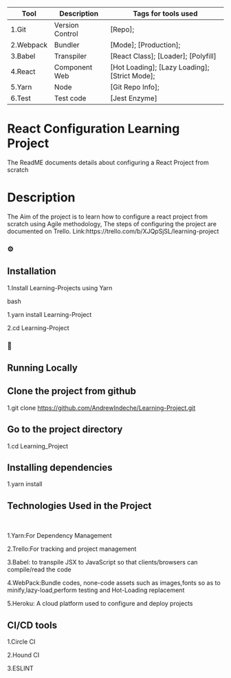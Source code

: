 <!--
The Readme file documents the project description and installation and set up instructions
-->
<!--
Align main heading to the center of the page
-->
| Tool                | Description                    | Tags for tools used                                                                                               |
| ------------------- | ------------------------------ | ---------------------------------------------------------------------------------------------------- |
| 1.Git                 | Version Control                | [Repo];                                                         |
| 2.Webpack             | Bundler                        | [Mode]; [Production];                        |
| 3.Babel               | Transpiler                     | [React Class]; [Loader]; [Polyfill]                                                     |
| 4.React               | Component Web                  | [Hot Loading]; [Lazy Loading]; [Strict Mode]; |
| 5.Yarn                 | Node                           | [Git Repo Info];                                                                  |
| 6.Test                | Test code                      | [Jest Enzyme]                                                                     |


<div align="left">
<h1>React Configuration Learning Project</h1> The ReadME documents details about configuring a React Project from scratch 

<!-- Badges -->
<p>
<h1> Description</h1>
The Aim of the project is to learn how to configure a react project from scratch using Agile methodology,
The steps of configuring the project are documented on Trello. Link:https://trello.com/b/XJQpSjSL/learning-project

<!-- Installation -->
### :gear:<h2>Installation</h2>

1.Install Learning-Projects using Yarn

bash
  <p>1.yarn install Learning-Project</p>
  <p>2.cd Learning-Project</p>
  
<!-- Run Locally -->
### :running:<h2> Running Locally</h2>

<!-- Cloning the project from Github -->
<h2>Clone the project from github</h2>

  1.git clone https://github.com/AndrewIndeche/Learning-Project.git

<!-- Going into the project Directory/Folder -->
<h2>Go to the project directory</h2>

  1.cd Learning_Project

<!-- Installing dependencies using Yarn -->
<h2>Installing dependencies</h2>

  1.yarn install

<!-- Technologies Used -->
  
<h2>Technologies Used in the Project</h2>
<br>
  <p>1.Yarn:For Dependency Management</p>
  <p>2.Trello:For tracking and project management</p>
  <p>3.Babel: to transpile JSX to JavaScript so that clients/browsers can compile/read the code</p>
  <p>4.WebPack:Bundle codes, none-code assets such as images,fonts so as to minify,lazy-load,perform testing and Hot-Loading replacement</p>
  <p>5.Heroku: A cloud platform used to configure and deploy projects</p>
  <h2>CI/CD tools</h2>
  <p>1.Circle CI</p> 
  <p>2.Hound CI</p> 
  <p>3.ESLINT</p>
</p>
<div>



